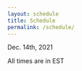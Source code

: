```yaml
---
layout: schedule
title: Schedule
permalink: /schedule/
---
```


Dec. 14th, 2021

All times are in EST
